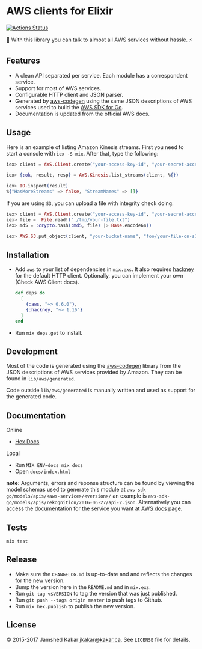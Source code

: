 # AWS clients for Elixir

[![Actions Status](https://github.com/aws-beam/aws-elixir/workflows/Build/badge.svg)](https://github.com/aws-beam/aws-elixir/actions)

:deciduous_tree: With this library you can talk to almost all AWS services without hassle. :zap:

## Features

* A clean API separated per service. Each module has a correspondent service.
* Support for most of AWS services.
* Configurable HTTP client and JSON parser.
* Generated by [aws-codegen](https://github.com/aws-beam/aws-codegen) using the
  same JSON descriptions of AWS services used to build the
  [AWS SDK for Go](https://github.com/aws/aws-sdk-go/tree/master/models/apis).
* Documentation is updated from the official AWS docs.

## Usage

Here is an example of listing Amazon Kinesis streams. First you need to start a console with `iex -S mix`.
After that, type the following:

```elixir
iex> client = AWS.Client.create("your-access-key-id", "your-secret-access-key", "us-east-1")

iex> {:ok, result, resp} = AWS.Kinesis.list_streams(client, %{})

iex> IO.inspect(result)
%{"HasMoreStreams" => false, "StreamNames" => []}
```

If you are using `S3`, you can upload a file with integrity check doing:

```elixir
iex> client = AWS.Client.create("your-access-key-id", "your-secret-access-key", "us-east-1")
iex> file =  File.read!("./tmp/your-file.txt")
iex> md5 = :crypto.hash(:md5, file) |> Base.encode64()

iex> AWS.S3.put_object(client, "your-bucket-name", "foo/your-file-on-s3.txt", %{"Body" => file, "ContentMD5" => md5})
```

## Installation

* Add `aws` to your list of dependencies in `mix.exs`. It also requires [hackney](https://github.com/benoitc/hackney) for the default HTTP client. Optionally, you can implement your own (Check AWS.Client docs).

  ```elixir
  def deps do
    [
      {:aws, "~> 0.6.0"},
      {:hackney, "~> 1.16"}
    ]
  end
  ```

* Run `mix deps.get` to install.

## Development

Most of the code is generated using the [aws-codegen](https://github.com/aws-beam/aws-codegen)
library from the JSON descriptions of AWS services provided by Amazon. They can be found in `lib/aws/generated`.

Code outside `lib/aws/generated` is manually written and used as support for the generated code.

## Documentation

Online
* [Hex Docs](https://hexdocs.pm/aws)

Local
* Run `MIX_ENV=docs mix docs`
* Open `docs/index.html`

__note:__ Arguments, errors and reponse structure can be found by viewing the model schemas used to generate this module at `aws-sdk-go/models/apis/<aws-service>/<version>/` an example is `aws-sdk-go/models/apis/rekognition/2016-06-27/api-2.json`. Alternatively you can access the documentation for the service you want at [AWS docs page](https://docs.aws.amazon.com/).

## Tests

```
mix test
```

## Release

* Make sure the `CHANGELOG.md` is up-to-date and and reflects the changes for
  the new version.
* Bump the version here in the `README.md` and in `mix.exs`.
* Run `git tag v$VERSION` to tag the version that was just published.
* Run `git push --tags origin master` to push tags to Github.
* Run `mix hex.publish` to publish the new version.

## License

&copy; 2015-2017 Jamshed Kakar <jkakar@kakar.ca>. See `LICENSE` file for
details.
